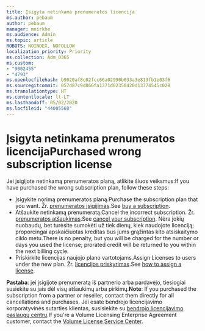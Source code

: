 ```yaml
---
title: Įsigyta netinkama prenumeratos licencija
ms.author: pebaum
author: pebaum
manager: mnirkhe
ms.audience: Admin
ms.topic: article
ROBOTS: NOINDEX, NOFOLLOW
localization_priority: Priority
ms.collection: Adm_O365
ms.custom:
- "9002455"
- "4793"
ms.openlocfilehash: b9020af8c02fcc66a02990b033a3e813fb1e03f6
ms.sourcegitcommit: 057d87c9d866fa1371d02350420d13774545c028
ms.translationtype: HT
ms.contentlocale: lt-LT
ms.lasthandoff: 05/02/2020
ms.locfileid: "44005568"
---
```

# <a name="purchased-wrong-subscription-license"></a><span data-ttu-id="5800a-102">Įsigyta netinkama prenumeratos licencija</span><span class="sxs-lookup"><span data-stu-id="5800a-102">Purchased wrong subscription license</span></span>

<span data-ttu-id="5800a-103">Jei įsigijote netinkamą prenumeratos planą, atlikite šiuos veiksmus:</span><span class="sxs-lookup"><span data-stu-id="5800a-103">If you have purchased the wrong subscription plan, follow these steps:</span></span>

- <span data-ttu-id="5800a-104">Įsigykite norimą prenumeratos planą.</span><span class="sxs-lookup"><span data-stu-id="5800a-104">Purchase the subscription plan that you want.</span></span> <span data-ttu-id="5800a-105">Žr. [prenumeratos įsigijimas](https://docs.microsoft.com/alchemyinsights/buy-a-subscription-to-office-365-for-business).</span><span class="sxs-lookup"><span data-stu-id="5800a-105">See [buy a subscription](https://docs.microsoft.com/alchemyinsights/buy-a-subscription-to-office-365-for-business).</span></span>
- <span data-ttu-id="5800a-106">Atšaukite netinkamą prenumeratą.</span><span class="sxs-lookup"><span data-stu-id="5800a-106">Cancel the incorrect subscription.</span></span> <span data-ttu-id="5800a-107">Žr. [prenumeratos atšaukimas](https://docs.microsoft.com/alchemyinsights/canceling-your-office-365-subscription).</span><span class="sxs-lookup"><span data-stu-id="5800a-107">See [cancel your subscription](https://docs.microsoft.com/alchemyinsights/canceling-your-office-365-subscription).</span></span>
<span data-ttu-id="5800a-108">Nėra jokių nuobaudų, bet turėsite sumokėti už tiek dienų, kiek naudojote licenciją; proporcingai apskaičiuotas kreditas bus jums grąžintas kito atsiskaitymo ciklo metu.</span><span class="sxs-lookup"><span data-stu-id="5800a-108">There is no penalty, but you will be charged for the number or days you used the license; prorated credit will be returned to you within the next billing cycle.</span></span>
- <span data-ttu-id="5800a-109">Priskirkite licencijas naujojo plano vartotojams.</span><span class="sxs-lookup"><span data-stu-id="5800a-109">Assign Licenses to users under the new plan.</span></span> <span data-ttu-id="5800a-110">Žr. [licencijos priskyrimas](https://docs.microsoft.com/alchemyinsights/how-to-assign-a-license-to-a-user).</span><span class="sxs-lookup"><span data-stu-id="5800a-110">See [how to assign a license](https://docs.microsoft.com/alchemyinsights/how-to-assign-a-license-to-a-user).</span></span>

<span data-ttu-id="5800a-111">**Pastaba**: jei įsigijote prenumeratą iš partnerio arba pardavėjo, tiesiogiai susiekite su jais dėl visų atšaukimų arba pirkimų.</span><span class="sxs-lookup"><span data-stu-id="5800a-111">**Note**: If you purchased the subscription from a partner or reseller, contact them directly for all cancellations and purchases.</span></span> <span data-ttu-id="5800a-112">Jei esate bendrojo licencijavimo korporatyvinės sutarties klientas, susisiekite su [bendrojo licencijavimo paslaugų centru](https://support.microsoft.com/help/4471406/how-to-contact-the-microsoft-volume-licensing-service-center).</span><span class="sxs-lookup"><span data-stu-id="5800a-112">If you're a Volume Licensing Enterprise Agreement customer, contact the [Volume License Service Center](https://support.microsoft.com/help/4471406/how-to-contact-the-microsoft-volume-licensing-service-center).</span></span>
